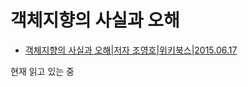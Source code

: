 # 객체지향의 사실과 오해


- [객체지향의 사실과 오해|저자 조영호|위키북스|2015.06.17](http://book.naver.com/bookdb/book_detail.nhn?bid=9145968)

현재 읽고 있는 중
